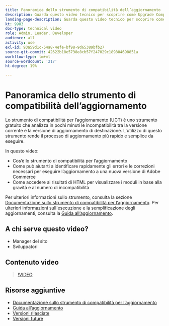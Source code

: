 ```yaml
---
title: Panoramica dello strumento di compatibilità dell’aggiornamento
description: Guarda questo video tecnico per scoprire come Upgrade Compatibility Tool può rendere il tuo prossimo aggiornamento più semplice, economico e veloce.
landing-page-description: Guarda questo video tecnico per scoprire come Upgrade Compatibility Tool può rendere il tuo prossimo aggiornamento più semplice, economico e veloce.
kt: 9983
doc-type: technical video
role: Admin, Leader, Developer
audience: all
activity: use
exl-id: 93a59d1c-54a8-4efe-bf98-9d65389bfb27
source-git-commit: 42622b18e5738e8cb57f247029c189884698851a
workflow-type: tm+mt
source-wordcount: '217'
ht-degree: 19%

---
```


# Panoramica dello strumento di compatibilità dell’aggiornamento

Lo strumento di compatibilità per l’aggiornamento (UCT) è uno strumento gratuito che analizza in pochi minuti le incompatibilità tra la versione corrente e la versione di aggiornamento di destinazione. L&#39;utilizzo di questo strumento rende il processo di aggiornamento più rapido e semplice da eseguire.

In questo video:

- Cos’è lo strumento di compatibilità per l’aggiornamento
- Come può aiutarti a identificare rapidamente gli errori e le correzioni necessari per eseguire l’aggiornamento a una nuova versione di Adobe Commerce
- Come accedere ai risultati di HTML per visualizzare i moduli in base alla gravità e al numero di incompatibilità

Per ulteriori informazioni sullo strumento, consulta la sezione [Documentazione sullo strumento di compatibilità per l’aggiornamento](https://experienceleague.adobe.com/docs/commerce-operations/upgrade-guide/upgrade-compatibility-tool/overview.html?lang=en). Per ulteriori informazioni sull&#39;esecuzione e la semplificazione degli aggiornamenti, consulta la [Guida all’aggiornamento](https://experienceleague.adobe.com/docs/commerce-operations/upgrade-guide/overview.html).

## A chi serve questo video?

- Manager del sito
- Sviluppatori

## Contenuto video

>[!VIDEO](https://video.tv.adobe.com/v/341245?quality=12&learn=on)

## Risorse aggiuntive

- [Documentazione sullo strumento di compatibilità per l’aggiornamento](https://experienceleague.adobe.com/docs/commerce-operations/upgrade-guide/upgrade-compatibility-tool/overview.html?lang=en)
- [Guida all’aggiornamento](https://experienceleague.adobe.com/docs/commerce-operations/upgrade-guide/overview.html)
- [Versioni rilasciate](https://devdocs.magento.com/release/released-versions.html)
- [Versioni future](https://devdocs.magento.com/release/)
